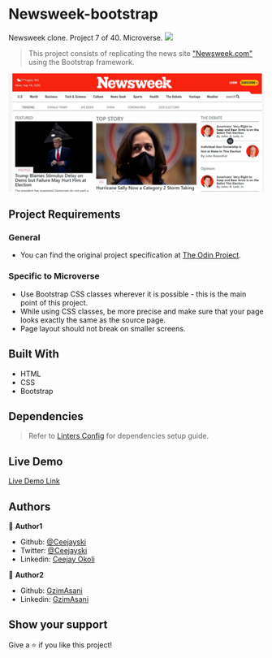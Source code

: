 # Newsweek-bootstrap
Newsweek clone. Project 7 of 40. Microverse.
![](https://img.shields.io/badge/Microverse-blueviolet)

> This project consists of replicating the news site ["Newsweek.com"](https://www.newsweek.com/) using the Bootstrap framework.

![screenshot](./images/screenshot.png)

## Project Requirements

### General
- You can find the original project specification at [The Odin Project](https://www.theodinproject.com/courses/html5-and-css3/lessons/using-bootstrap).

### Specific to Microverse
- Use Bootstrap CSS classes wherever it is possible - this is the main point of this project.
- While using CSS classes, be more precise and make sure that your page looks exactly the same as the source page.
- Page layout should not break on smaller screens.

## Built With

- HTML
- CSS
- Bootstrap

## Dependencies

> Refer to [Linters Config](https://github.com/eananti/linters-config/tree/master/html-css) for dependencies setup guide.

## Live Demo

[Live Demo Link](https://)

## Authors

👤 **Author1**

- Github: [@Ceejayski](https://github.com/ceejayski)
- Twitter: [@Ceejayski](https://twitter.com/ceejayski1)
- Linkedin: [Ceejay Okoli](https://www.linkedin.com/in/okolichijioke/)

👤 **Author2**

- Github: [GzimAsani](https://github.com/GzimAsani)
- Linkedin: [GzimAsani](https://www.linkedin.com/in/gzim-asani-83390a17a/)

## Show your support

Give a ⭐️ if you like this project!
